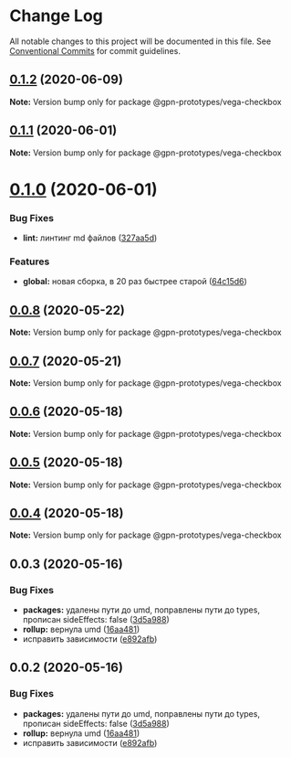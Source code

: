 # Change Log

All notable changes to this project will be documented in this file.
See [Conventional Commits](https://conventionalcommits.org) for commit guidelines.

## [0.1.2](https://github.com/gpn-prototypes/vega-ui/compare/@gpn-prototypes/vega-checkbox@0.1.1...@gpn-prototypes/vega-checkbox@0.1.2) (2020-06-09)

**Note:** Version bump only for package @gpn-prototypes/vega-checkbox





## [0.1.1](https://github.com/gpn-prototypes/vega-ui/compare/@gpn-prototypes/vega-checkbox@0.1.0...@gpn-prototypes/vega-checkbox@0.1.1) (2020-06-01)

**Note:** Version bump only for package @gpn-prototypes/vega-checkbox

# [0.1.0](https://github.com/gpn-prototypes/vega-ui/compare/@gpn-prototypes/vega-checkbox@0.0.8...@gpn-prototypes/vega-checkbox@0.1.0) (2020-06-01)

### Bug Fixes

- **lint:** линтинг md файлов ([327aa5d](https://github.com/gpn-prototypes/vega-ui/commit/327aa5d3aa706f0e164a572ae1360d504e89979d))

### Features

- **global:** новая сборка, в 20 раз быстрее старой ([64c15d6](https://github.com/gpn-prototypes/vega-ui/commit/64c15d6c8e5934386d2820e120b64bb7ed2391f3))

## [0.0.8](https://github.com/gpn-prototypes/vega-ui/compare/@gpn-prototypes/vega-checkbox@0.0.7...@gpn-prototypes/vega-checkbox@0.0.8) (2020-05-22)

**Note:** Version bump only for package @gpn-prototypes/vega-checkbox

## [0.0.7](https://github.com/gpn-prototypes/vega-ui/compare/@gpn-prototypes/vega-checkbox@0.0.6...@gpn-prototypes/vega-checkbox@0.0.7) (2020-05-21)

**Note:** Version bump only for package @gpn-prototypes/vega-checkbox

## [0.0.6](https://github.com/gpn-prototypes/vega-ui/compare/@gpn-prototypes/vega-checkbox@0.0.5...@gpn-prototypes/vega-checkbox@0.0.6) (2020-05-18)

**Note:** Version bump only for package @gpn-prototypes/vega-checkbox

## [0.0.5](https://github.com/gpn-prototypes/vega-ui/compare/@gpn-prototypes/vega-checkbox@0.0.4...@gpn-prototypes/vega-checkbox@0.0.5) (2020-05-18)

**Note:** Version bump only for package @gpn-prototypes/vega-checkbox

## [0.0.4](https://github.com/gpn-prototypes/vega-ui/compare/@gpn-prototypes/vega-checkbox@0.0.3...@gpn-prototypes/vega-checkbox@0.0.4) (2020-05-18)

**Note:** Version bump only for package @gpn-prototypes/vega-checkbox

## 0.0.3 (2020-05-16)

### Bug Fixes

- **packages:** удалены пути до umd, поправлены пути до types, прописан sideEffects: false ([3d5a988](https://github.com/gpn-prototypes/vega-ui/commit/3d5a98871aece5d6c79be112e2e60ecd0529694e))
- **rollup:** вернула umd ([16aa481](https://github.com/gpn-prototypes/vega-ui/commit/16aa48132ca6c3934b3b12aa079f8645a0efc89b))
- исправить зависимости ([e892afb](https://github.com/gpn-prototypes/vega-ui/commit/e892afb5368b7ed2c6bdd4c77e08917e033f75ed))

## 0.0.2 (2020-05-16)

### Bug Fixes

- **packages:** удалены пути до umd, поправлены пути до types, прописан sideEffects: false ([3d5a988](https://github.com/gpn-prototypes/vega-ui/commit/3d5a98871aece5d6c79be112e2e60ecd0529694e))
- **rollup:** вернула umd ([16aa481](https://github.com/gpn-prototypes/vega-ui/commit/16aa48132ca6c3934b3b12aa079f8645a0efc89b))
- исправить зависимости ([e892afb](https://github.com/gpn-prototypes/vega-ui/commit/e892afb5368b7ed2c6bdd4c77e08917e033f75ed))
